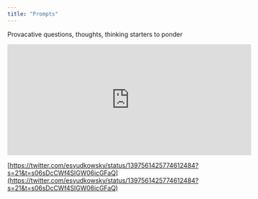 ```yaml
---
title: "Prompts"
---
```

Provacative questions, thoughts, thinking starters to ponder

<iframe
	border=0
	frameborder=0
	height=250
	width=550  
	src="https://twitframe.com/show?url=https://twitter.com/esyudkowsky/status/1397561425774612484?s=21&t=s06sDcCWf4SIGW06icGFaQ">
</iframe>

[https://twitter.com/esyudkowsky/status/1397561425774612484?s=21&t=s06sDcCWf4SIGW06icGFaQ](https://twitter.com/esyudkowsky/status/1397561425774612484?s=21&t=s06sDcCWf4SIGW06icGFaQ)

